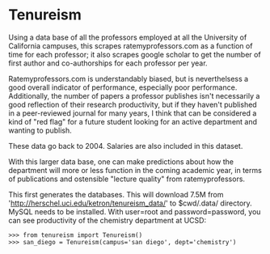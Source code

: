 # Tenureism

Using a data base of all the professors employed at all the University of California campuses, this scrapes ratemyprofessors.com as a function of time for each professor; it also scrapes google scholar to get the number of first author and co-authorships for each professor per year.

Ratemyprofessors.com is understandably biased, but is neverthelsess a good overall indicator of performance, especially poor performance. Additionally, the number of papers a professor publishes isn't necessarily a good reflection of their research productivity, but if they haven't published in a peer-reviewed journal for many years, I think that can be considered a kind of "red flag" for a future student looking for an active department and wanting to publish. 

These data go back to 2004. Salaries are also included in this dataset.

With this larger data base, one can make predictions about how the department will more or less function in the coming academic year, in terms of publications and ostensible "lecture quality" from ratemyprofessors.

This first generates the databases. This will download 7.5M from 'http://herschel.uci.edu/ketron/tenureism_data/' to $cwd/.data/ directory. MySQL needs to be installed. With user=root and password=password, you can see productivity of the chemistry department at UCSD:

```
>>> from tenureism import Tenureism()
>>> san_diego = Tenureism(campus='san diego', dept='chemistry')
```

